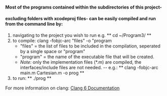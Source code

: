 #### Most of the programs contained within the subdirectories of this project-
#### excluding folders with xcodeproj files- can be easily compiled and run from the command line by:
1. navigating to the project you wish to run e.g. ** cd ~/Program3/ **
2. to compile: clang -fobjc-arc "files" -o "program
   - "files" = the list of files to be included in the compilation, seperated by a single space or "program"
   - "program" = the name of the executable file that will be created.
   - *Note:* only the implementation files (*.m) are compiled, the interfaces/include files are not needed.
   -- e.g.: ** clang -fobjc-arc main.m Cartesian.m -o prog **
3. to run: ** ./prog **

For more information on clang: [Clang 6 Documentation](https://clang.llvm.org/docs/ClangCommandLineReference.html) 
